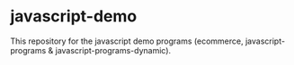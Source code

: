 # javascript-demo
This repository for the javascript demo programs (ecommerce, javascript-programs & javascript-programs-dynamic).
